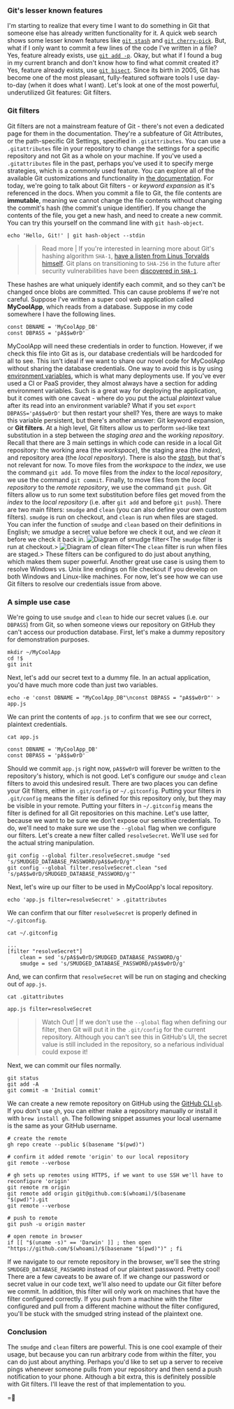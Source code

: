 ### Git's lesser known features
I'm starting to realize that every time I want to do something in Git that someone else has already written functionality for it. A quick web search shows some lesser known features like [`git stash`](https://git-scm.com/docs/git-stash) and [`git cherry-pick`](https://git-scm.com/docs/git-cherry-pick). But, what if I only want to commit a few lines of the code I've written in a file? Yes, feature already exists, use [`git add -p`](https://git-scm.com/docs/git-add#Documentation/git-add.txt---patch). Okay, but what if I found a bug in my current branch and don't know how to find what commit created it? Yes, feature already exists, use [`git bisect`](https://git-scm.com/docs/git-bisect). Since its birth in 2005, Git has become one of the most pleasant, fully-featured software tools I use day-to-day (when it does what I want). Let's look at one of the most powerful, underutilized Git features: Git filters.

### Git filters
Git filters are not a mainstream feature of Git - there's not even a dedicated page for them in the documentation. They're a subfeature of Git Attributes, or the path-specific Git Settings, specified in `.gitattributes`. You can use a `.gitattributes` file in your repository to change the settings for a specific repository and not Git as a whole on your machine. If you've used a `.gitattributes` file in the past, perhaps you've used it to specify merge strategies, which is a commonly used feature. You can explore all of the available Git customizations and functionality in [the documentation](https://git-scm.com/book/en/v2/Customizing-Git-Git-Attributes).
For today, we're going to talk about Git filters - or _keyword expansion_ as it's referenced in the docs. When you commit a file to Git, the file contents are **immutable**, meaning we cannot change the file contents without changing the commit's hash (the commit's unique identifier). If you change the contents of the file, you get a new hash, and need to create a new commit. You can try this yourself on the command line with `git hash-object`.
```
echo 'Hello, Git!' | git hash-object --stdin
```
>> Read more | If you're interested in learning more about Git's hashing algorithm `SHA-1`, [have a listen from Linus Torvalds himself](https://www.youtube.com/watch?v=4XpnKHJAok8&t=3376s). Git plans on transitioning to `SHA-256` in the future after security vulnerabilities have been [discovered in `SHA-1`](https://shattered.io/).

These hashes are what uniquely identify each commit, and so they can't be changed once blobs are committed. This can cause problems if we're not careful. Suppose I've written a super cool web application called **MyCoolApp**, which reads from a database. Suppose in my code somewhere I have the following lines.
```
const DBNAME = 'MyCoolApp_DB'
const DBPASS = 'pA$$w0rD'
```
MyCoolApp will need these credentials in order to function. However, if we check this file into Git as is, our database credentials will be hardcoded for all to see. This isn't ideal if we want to share our novel code for MyCoolApp without sharing the database credentials.
One way to avoid this is by using [environment variables](https://askubuntu.com/questions/58814/how-do-i-add-environment-variables/58826#58826), which is what many deployments use. If you've ever used a CI or PaaS provider, they almost always have a section for adding environment variables. Such is a great way for deploying the application, but it comes with one caveat - where do you put the actual _plaintext_ value after its read into an environment variable? What if you set `export DBPASS='pA$$w0rD'` but then restart your shell? Yes, there are ways to make this variable persistent, but there's another answer: Git keyword expansion, or **Git filters**.
At a high level, Git filters allow us to perform `sed`-like text substitution in a step between the _staging area_ and the _working repository_. Recall that there are 3 main settings in which code can reside in a local Git repository: the working area (the _workspace_), the staging area (the _index_), and repository area (the _local repository_). There is also the [_stash_](https://git-scm.com/docs/git-stash), but that's not relevant for now. To move files from the _workspace_ to the _index_, we use the command `git add`. To move files from the _index_ to the _local repository_, we use the command `git commit`. Finally, to move files from the _local repository_ to the _remote repository_, we use the command `git push`.
Git filters allow us to run some text substitution before files get moved from the _index_ to the _local repository_ (i.e. after `git add` and before `git push`). There are two main filters: `smudge` and `clean` (you can also define your own custom filters). `smudge` is run on checkout, and `clean` is run when files are staged. You can infer the function of `smudge` and `clean` based on their definitions in English; we _smudge_ a secret value before we check it out, and we _clean_ it before we check it back in.
![Diagram of smudge filter]({{cdn:img/blog/a-case-for-git-filters/smudge.png}})<The `smudge` filter is run at checkout.>
![Diagram of clean filter]({{cdn:img/blog/a-case-for-git-filters/clean.png}})<The `clean` filter is run when files are staged.>
These filters can be configured to do just about anything, which makes them super powerful. Another great use case is using them to resolve Windows vs. Unix line endings on file checkout if you develop on both Windows and Linux-like machines. For now, let's see how we can use Git filters to resolve our credentials issue from above.

### A simple use case
We're going to use `smudge` and `clean` to hide our secret values (i.e. our `DBPASS`) from Git, so when someone views our repository on GitHub they can't access our production database.
First, let's make a dummy repository for demonstration purposes.
```
mkdir ~/MyCoolApp
cd !$
git init
```
Next, let's add our secret text to a dummy file. In an actual application, you'd have much more code than just two variables.
```
echo -e 'const DBNAME = "MyCoolApp_DB"\nconst DBPASS = "pA$$w0rD"' > app.js
```
We can print the contents of `app.js` to confirm that we see our correct, plaintext credentials.
```
cat app.js
```
```
const DBNAME = 'MyCoolApp_DB'
const DBPASS = 'pA$$w0rD'
```
Should we commit `app.js` right now, `pA$$w0rD` will forever be written to the repository's history, which is not good. Let's configure our `smudge` and `clean` filters to avoid this undesired result.
There are two places you can define your Git filters, either in `.git/config` or `~/.gitconfig`. Putting your filters in `.git/config` means the filter is defined for this repository only, but they may be visible in your remote. Putting your filters in `~/.gitconfig` means the filter is defined for all Git repositories on this machine. Let's use latter, because we want to be sure we don't expose our sensitive credentials. To do, we'll need to make sure we use the `--global` flag when we configure our filters.
Let's create a new filter called `resolveSecret`. We'll use `sed` for the actual string manipulation.
```
git config --global filter.resolveSecret.smudge "sed 's/SMUDGED_DATABASE_PASSWORD/pA$$w0rD/g'"
git config --global filter.resolveSecret.clean "sed 's/pA$$w0rD/SMUDGED_DATABASE_PASSWORD/g'"
```
Next, let's wire up our filter to be used in MyCoolApp's local repository.
```
echo 'app.js filter=resolveSecret' > .gitattributes
```
We can confirm that our filter `resolveSecret` is properly defined in `~/.gitconfig`.
```
cat ~/.gitconfig
```
```
...
[filter "resolveSecret"]
    clean = sed 's/pA$$w0rD/SMUDGED_DATABASE_PASSWORD/g'
    smudge = sed 's/SMUDGED_DATABASE_PASSWORD/pA$$w0rD/g'
```
And, we can confirm that `resolveSecret` will be run on staging and checking out of `app.js`.
```
cat .gitattributes
```
```
app.js filter=resolveSecret
```
>> Watch Out! | If we don't use the `--global` flag when defining our filter, then Git will put it in the `.git/config` for the current repository. Although you can't see this in GitHub's UI, the secret value is still included in the repository, so a nefarious individual could expose it!

Next, we can commit our files normally.
```
git status
git add -A
git commit -m 'Initial commit'
```
We can create a new remote repository on GitHub using the [GitHub CLI `gh`](https://github.com/cli/cli). If you don't use `gh`, you can either make a repository manually or install it with `brew install gh`. The following snippet assumes your local username is the same as your GitHub username.
```
# create the remote
gh repo create --public $(basename "$(pwd)")

# confirm it added remote 'origin' to our local repository
git remote --verbose

# gh sets up remotes using HTTPS, if we want to use SSH we'll have to reconfigure 'origin'
git remote rm origin
git remote add origin git@github.com:$(whoami)/$(basename "$(pwd)").git
git remote --verbose

# push to remote
git push -u origin master

# open remote in browser
if [[ "$(uname -s)" == 'Darwin' ]] ; then open "https://github.com/$(whoami)/$(basename "$(pwd)")" ; fi
```
If we navigate to our remote repository in the browser, we'll see the string `SMUDGED_DATABASE_PASSWORD` instead of our plaintext password. Pretty cool!
There are a few caveats to be aware of. If we change our password or secret value in our code text, we'll also need to update our Git filter before we commit. In addition, this filter will only work on machines that have the filter configured correctly. If you push from a machine with the filter configured and pull from a different machine without the filter configured, you'll be stuck with the smudged string instead of the plaintext one.

### Conclusion
The `smudge` and `clean` filters are powerful. This is one cool example of their usage, but because you can run arbitrary code from within the filter, you can do just about anything. Perhaps you'd like to set up a server to receive pings whenever someone pulls from your repository and then send a push notification to your phone. Although a bit extra, this is definitely possible with Git filters. I'll leave the rest of that implementation to you.

=🦉